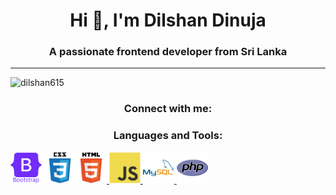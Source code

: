 <h1 align="center">Hi 👋, I'm Dilshan Dinuja</h1>
<h3 align="center">A passionate frontend developer from Sri Lanka</h3>

---

<p align="left"> <img src="https://komarev.com/ghpvc/?username=dilshan615&label=Profile%20views&color=0e75b6&style=flat" alt="dilshan615" /> </p>

<h3 align="center">Connect with me:</h3>
<p align="center">
</p>

<h3 align="center">Languages and Tools:</h3>

<p align="center"> <a href="https://getbootstrap.com" target="_blank" rel="noreferrer"> 

<img src="https://raw.githubusercontent.com/devicons/devicon/master/icons/bootstrap/bootstrap-plain-wordmark.svg" alt="bootstrap" width="50" height="50"/></a>
<a href="https://www.w3schools.com/css/" target="_blank" rel="noreferrer"><img src="https://raw.githubusercontent.com/devicons/devicon/master/icons/css3/css3-original-wordmark.svg" alt="css3" width="50" height="50"/></a><a href="https://www.w3.org/html/" target="_blank" rel="noreferrer"><img src="https://raw.githubusercontent.com/devicons/devicon/master/icons/html5/html5-original-wordmark.svg" alt="html5" width="50" height="50"/> </a> <a href="https://developer.mozilla.org/en-US/docs/Web/JavaScript" target="_blank" rel="noreferrer"> <img src="https://raw.githubusercontent.com/devicons/devicon/master/icons/javascript/javascript-original.svg" alt="javascript" width="50" height="50"/> </a> <a href="https://www.mysql.com/" target="_blank" rel="noreferrer"> <img src="https://raw.githubusercontent.com/devicons/devicon/master/icons/mysql/mysql-original-wordmark.svg" alt="mysql" width="50" height="50"/> </a> <a href="https://www.php.net" target="_blank" rel="noreferrer"> <img src="https://raw.githubusercontent.com/devicons/devicon/master/icons/php/php-original.svg" alt="php" width="50" height="50"/> </a> </p>
